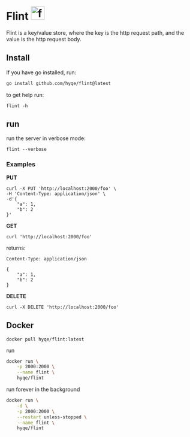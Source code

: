 # Flint <img src="https://static.wikia.nocookie.net/minecraft/images/6/67/FlintNew.png" alt="flint" width="36"/>

Flint is a key/value store, where the key is the http request path, and the value is the http request body.

## Install

If you have go installed, run:

```bash
go install github.com/hyqe/flint@latest
```

to get help run:

```
flint -h
```

## run

run the server in verbose mode:
```
flint --verbose
```

### Examples

**PUT**

```
curl -X PUT 'http://localhost:2000/foo' \
-H 'Content-Type: application/json' \
-d'{
    "a": 1,
    "b": 2
}'
```

**GET**

```
curl 'http://localhost:2000/foo'
```

returns:
```
Content-Type: application/json
```
```
{
    "a": 1,
    "b": 2
}
```

**DELETE**

```
curl -X DELETE 'http://localhost:2000/foo'
```


## Docker

```
docker pull hyqe/flint:latest
```

run 

```bash
docker run \
    -p 2000:2000 \
    --name flint \
    hyqe/flint
```


run forever in the background
```bash
docker run \
    -d \
    -p 2000:2000 \
    --restart unless-stopped \
    --name flint \
    hyqe/flint
```